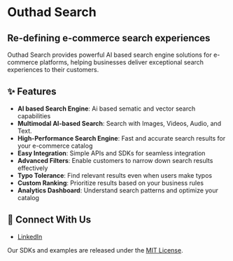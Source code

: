 # Outhad Search

## Re-defining e-commerce search experiences

Outhad Search provides powerful AI based search engine solutions for e-commerce platforms, helping businesses deliver exceptional search experiences to their customers.

## ✨ Features

- **AI based Search Engine**: Ai based sematic and vector search capabilities
- **Multimodal AI-based Search**: Search with Images, Videos, Audio, and Text.
- **High-Performance Search Engine**: Fast and accurate search results for your e-commerce catalog
- **Easy Integration**: Simple APIs and SDKs for seamless integration
- **Advanced Filters**: Enable customers to narrow down search results effectively
- **Typo Tolerance**: Find relevant results even when users make typos
- **Custom Ranking**: Prioritize results based on your business rules
- **Analytics Dashboard**: Understand search patterns and optimize your catalog

## 🤝 Connect With Us
- [LinkedIn](https://www.linkedin.com/company/outhadai/)

Our SDKs and examples are released under the [MIT License](https://github.com/Outhad-Search/outhadsearch-sdk-js/blob/main/LICENSE).
